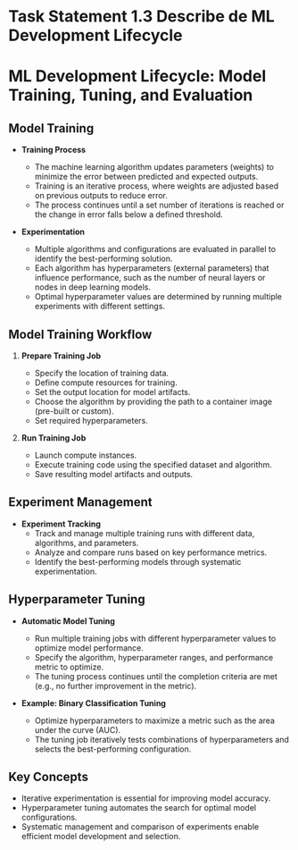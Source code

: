 # Task Statement 1.3 Describe de ML Development Lifecycle

# ML Development Lifecycle: Model Training, Tuning, and Evaluation

## Model Training

- **Training Process**
  - The machine learning algorithm updates parameters (weights) to minimize the error between predicted and expected outputs.
  - Training is an iterative process, where weights are adjusted based on previous outputs to reduce error.
  - The process continues until a set number of iterations is reached or the change in error falls below a defined threshold.

- **Experimentation**
  - Multiple algorithms and configurations are evaluated in parallel to identify the best-performing solution.
  - Each algorithm has hyperparameters (external parameters) that influence performance, such as the number of neural layers or nodes in deep learning models.
  - Optimal hyperparameter values are determined by running multiple experiments with different settings.

## Model Training Workflow

1. **Prepare Training Job**
   - Specify the location of training data.
   - Define compute resources for training.
   - Set the output location for model artifacts.
   - Choose the algorithm by providing the path to a container image (pre-built or custom).
   - Set required hyperparameters.

2. **Run Training Job**
   - Launch compute instances.
   - Execute training code using the specified dataset and algorithm.
   - Save resulting model artifacts and outputs.

## Experiment Management

- **Experiment Tracking**
  - Track and manage multiple training runs with different data, algorithms, and parameters.
  - Analyze and compare runs based on key performance metrics.
  - Identify the best-performing models through systematic experimentation.

## Hyperparameter Tuning

- **Automatic Model Tuning**
  - Run multiple training jobs with different hyperparameter values to optimize model performance.
  - Specify the algorithm, hyperparameter ranges, and performance metric to optimize.
  - The tuning process continues until the completion criteria are met (e.g., no further improvement in the metric).

- **Example: Binary Classification Tuning**
  - Optimize hyperparameters to maximize a metric such as the area under the curve (AUC).
  - The tuning job iteratively tests combinations of hyperparameters and selects the best-performing configuration.

## Key Concepts

- Iterative experimentation is essential for improving model accuracy.
- Hyperparameter tuning automates the search for optimal model configurations.
- Systematic management and comparison of experiments enable efficient model development and selection.